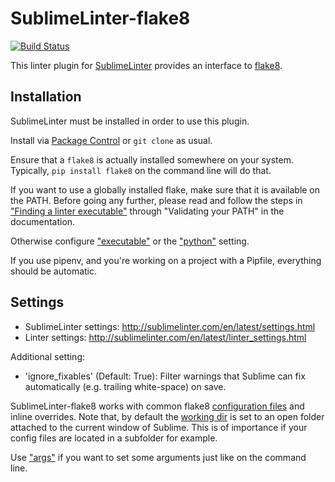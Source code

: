 SublimeLinter-flake8
=========================

[![Build Status](https://travis-ci.org/SublimeLinter/SublimeLinter-flake8.svg?branch=master)](https://travis-ci.org/SublimeLinter/SublimeLinter-flake8)

This linter plugin for [SublimeLinter](https://github.com/SublimeLinter/SublimeLinter) provides an interface to [flake8](http://flake8.readthedocs.org/en/latest/).


## Installation

SublimeLinter must be installed in order to use this plugin. 

Install via [Package Control](https://packagecontrol.io) or `git clone` as usual.

Ensure that a `flake8` is actually installed somewhere on your system. Typically, `pip install flake8` on the command line will do that.

If you want to use a globally installed flake, make sure that it is available on the PATH. Before going any further, please read and follow the steps in ["Finding a linter executable"](http://sublimelinter.com/en/latest/troubleshooting.html#finding-a-linter-executable) through "Validating your PATH" in the documentation.

Otherwise configure ["executable"](http://www.sublimelinter.com/en/latest/linter_settings.html#executable) or the ["python"](http://www.sublimelinter.com/en/latest/linter_settings.html#python) setting. 

If you use pipenv, and you're working on a project with a Pipfile, everything should be automatic.


## Settings

- SublimeLinter settings: http://sublimelinter.com/en/latest/settings.html
- Linter settings: http://sublimelinter.com/en/latest/linter_settings.html

Additional setting:

- 'ignore_fixables' (Default: True): Filter warnings that Sublime can fix automatically (e.g. trailing white-space) on save.

SublimeLinter-flake8 works with common flake8 [configuration files](http://flake8.pycqa.org/en/latest/user/configuration.html#configuration-locations) and inline overrides. Note that, by default the [working dir](http://www.sublimelinter.com/en/latest/linter_settings.html#working-dir) is set to an open folder attached to the current window of Sublime. This is of importance if your config files are located in a subfolder for example. 

Use ["args"](http://www.sublimelinter.com/en/latest/linter_settings.html#args) if you want to set some arguments just like on the command line.

